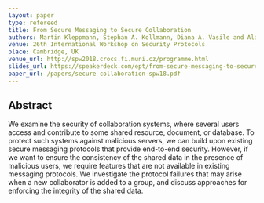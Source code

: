 ```yaml
---
layout: paper
type: refereed
title: From Secure Messaging to Secure Collaboration
authors: Martin Kleppmann, Stephan A. Kollmann, Diana A. Vasile and Alastair R. Beresford
venue: 26th International Workshop on Security Protocols
place: Cambridge, UK
venue_url: http://spw2018.crocs.fi.muni.cz/programme.html
slides_url: https://speakerdeck.com/ept/from-secure-messaging-to-secure-collaboration
paper_url: /papers/secure-collaboration-spw18.pdf
---
```


<script async class="speakerdeck-embed" data-id="04780a3879624d5cb46f59e45408ca87" data-ratio="1.33333333333333" src="//speakerdeck.com/assets/embed.js"></script>

Abstract
--------

We examine the security of collaboration systems, where several users access and contribute to some
shared resource, document, or database. To protect such systems against malicious servers, we can
build upon existing secure messaging protocols that provide end-to-end security. However, if we want
to ensure the consistency of the shared data in the presence of malicious users, we require features
that are not available in existing messaging protocols. We investigate the protocol failures that
may arise when a new collaborator is added to a group, and discuss approaches for enforcing the
integrity of the shared data.
